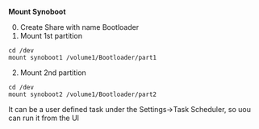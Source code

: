 **Mount Synoboot**

0. Create Share with name Bootloader
1. Mount 1st partition
```
cd /dev
mount synoboot1 /volume1/Bootloader/part1
```
2. Mount 2nd partition
```
cd /dev
mount synoboot2 /volume1/Bootloader/part2
```

It can be a user defined task under the Settings->Task Scheduler, so uou can run it from the UI
